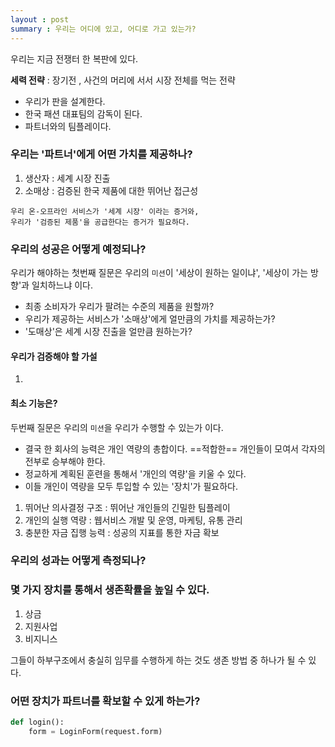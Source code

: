 ```yaml
---
layout : post
summary : 우리는 어디에 있고, 어디로 가고 있는가?
---
```

우리는 지금 전쟁터 한 복판에 있다.

**세력 전략** : 장기전 , 사건의 머리에 서서 시장 전체를 먹는 전략

 - 우리가 판을 설계한다.
 - 한국 패션 대표팀의 감독이 된다.
 - 파트너와의 팀플레이다.

### 우리는 '파트너'에게 어떤 가치를 제공하나?
1. 생산자 : 세계 시장 진출
2. 소매상 : 검증된 한국 제품에 대한 뛰어난 접근성

```
우리 온-오프라인 서비스가 '세계 시장' 이라는 증거와, 
우리가 '검증된 제품'을 공급한다는 증거가 필요하다.
```

### 우리의 성공은 어떻게 예정되나?

우리가 해야하는 첫번째 질문은 우리의 `미션`이 '세상이 원하는 일이냐', '세상이 가는 방향'과 일치하느냐 이다. 
- 최종 소비자가 우리가 팔려는 수준의 제품을 원할까?
- 우리가 제공하는 서비스가 '소매상'에게 얼만큼의 가치를 제공하는가?
- '도매상'은 세계 시장 진출을 얼만큼 원하는가?

#### 우리가 검증해야 할 가설
1. 

#### 최소 기능은?

두번째 질문은 우리의 `미션`을 우리가 수행할 수 있는가 이다. 
- 결국 한 회사의 능력은 개인 역량의 총합이다. ==적합한== 개인들이 모여서 각자의 전부로 승부해야 한다. 
- 정교하게 계획된 훈련을 통해서 '개인의 역량'을 키울 수 있다.
- 이들 개인이 역량을 모두 투입할 수 있는 '장치'가 필요하다.

1. 뛰어난 의사결정 구조 : 뛰어난 개인들의 긴밀한 팀플레이
2. 개인의 실행 역량 : 웹서비스 개발 및 운영, 마케팅, 유통 관리
3. 충분한 자금 집행 능력 : 성공의 지표를 통한 자금 확보

### 우리의 성과는 어떻게 측정되나?


### 몇 가지 장치를 통해서 **생존확률**을 높일 수 있다.
1. 상금
2. 지원사업
3. 비지니스 

그들이 하부구조에서 충실히 임무를 수행하게 하는 것도 생존 방법 중 하나가 될 수 있다. 

### 어떤 장치가 파트너를 확보할 수 있게 하는가?
```python
def login():
    form = LoginForm(request.form)
```
